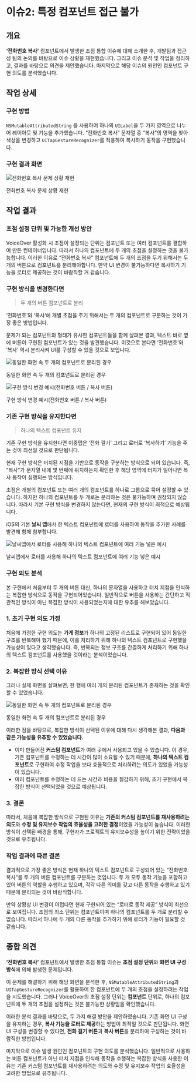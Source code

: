 
# 이슈2: 특정 컴포넌트 접근 불가

## 개요

**‘전화번호 복사’** 컴포넌트에서 발생한 초점 통합 이슈에 대해 소개한 후, 개발팀과 접근성 팀의 논의를 바탕으로 이슈 상황을 재현했습니다. 그리고 이슈 분석 및 작업을 정리하고, 결과를 바탕으로 의견을 제안했습니다. 마지막으로 해당 이슈의 원인인 컴포넌트 구현 의도를 분석했습니다.

## 작업 상세

### 구현 방법

`NSMutableAttributedString` 를 사용하여 하나의 `UILabel`을 두 가지 영역으로 나누어 레이아웃 및 기능을 추가했습니다. “전화번호 복사”  문자열 중 “복사”의 영역을 찾아 색상을 변경하고 `UITapGestureRecognizer`를 적용하여 복사하기 동작을 구현했습니다.

### 구현 결과 화면

![전화번호 복사 문제 상황 재현](https://prod-files-secure.s3.us-west-2.amazonaws.com/b74afa57-f85d-430d-b9d9-93f37e7532ba/184f0711-9d94-4dfb-afcc-c9b920477654/%E1%84%89%E1%85%B3%E1%84%8F%E1%85%B3%E1%84%85%E1%85%B5%E1%86%AB%E1%84%89%E1%85%A3%E1%86%BA_2024-10-16_%E1%84%8B%E1%85%A9%E1%84%92%E1%85%AE_12.29.16.jpeg)

전화번호 복사 문제 상황 재현

## 작업 결과

### 초점 설정 단위 및 가능한 개선 방안

VoiceOver 활성화 시 초점이 설정되는 단위는 컴포넌트 또는 여러 컴포넌트를 결합하여 만든 컨테이너입니다. 따라서 하나의 컴포넌트에 두 개의 초점을 설정하는 것을 불가능합니다. 이러한 이유로 “전화번호 복사” 컴포넌트에 두 개의 초점을 두기 위해서는 두 개의 버튼으로 컴포넌트를 분리해야합니다. 만약 UI 변경이 불가능하다면 복사하기 기능을 로터로 제공하는 것이 바람직할 거 같습니다.

### **구현 방식을 변경한다면**

> 두 개의 버튼 컴포넌트로 분리
> 

‘전화번호’와 ‘복사’에 개별 초점을 주기 위해서는 두 개의 컴포넌트로 구분하는 것이 가장 좋은 방법입니다.

문제가 되는 컴포넌트와 형태가 유사한 컴포넌트들을 함께 살펴본 결과, 텍스트 바로 옆에 버튼이 구현된 컴포넌트가 있는 것을 발견했습니다. 이것으로 본다면 ‘전화번호’와 ‘복사’ 역시 분리시켜 UI를 구성할 수 있을 것으로 보입니다.

![동일한 화면 속 두 개의 컴포넌트로 분리된 경우](https://prod-files-secure.s3.us-west-2.amazonaws.com/b74afa57-f85d-430d-b9d9-93f37e7532ba/41ccdd55-530d-4627-ad1a-d28614cca6d0/IMG_2299.png)

동일한 화면 속 두 개의 컴포넌트로 분리된 경우

![구현 방식 변경 예시(전화번호 버튼 / 복사 버튼)](https://prod-files-secure.s3.us-west-2.amazonaws.com/b74afa57-f85d-430d-b9d9-93f37e7532ba/184f0711-9d94-4dfb-afcc-c9b920477654/%E1%84%89%E1%85%B3%E1%84%8F%E1%85%B3%E1%84%85%E1%85%B5%E1%86%AB%E1%84%89%E1%85%A3%E1%86%BA_2024-10-16_%E1%84%8B%E1%85%A9%E1%84%92%E1%85%AE_12.29.16.jpeg)

구현 방식 변경 예시(전화번호 버튼 / 복사 버튼)

### **기존 구현 방식을 유지한다면**

> 하나의 텍스트 컴포넌트 유지
> 

기존 구현 방식을 유지한다면 이중탭은 ‘전화 걸기’ 그리고 로터로 ‘복사하기’ 기능을 주는 것이 최선일 것으로 판단됩니다.

현재 구현 방식은 터치된 지점을 기반으로 동작을 구분하는 방식으로 되어 있습니다. 즉, “복사”가 문자열 내에 몇 번째에 위치하는지 확인한 후 해당 영역에 터치가 일어나면 복사 동작이 실행되는 방식입니다.

초점은 개별의 컴포넌트 또는 여러 개의 컴포넌트를 하나로 그룹으로 묶어 설정할 수 있습니다. 하지만 하나의 컴포넌트를 두 개로는 분리하는 것은 불가능하며 권장되지 않습니다. 따라서 기본 구현 방식을 변경하지 않는다면, 현재의 구현 방식이 최적으로 예상됩니다.

iOS의 기본 **날씨 앱**에서 한 텍스트 컴포넌트에 로터를 사용하여 동작을 추가한 사례를 발견해 함께 첨부합니다.

![날씨앱에서 로터를 사용해 하나의 텍스트 컴포넌트에 여러 기능 넣은 예시](https://prod-files-secure.s3.us-west-2.amazonaws.com/b74afa57-f85d-430d-b9d9-93f37e7532ba/fa2eb273-f4bf-4838-8e1f-eb77b7734403/IMG_0129.png)

날씨앱에서 로터를 사용해 하나의 텍스트 컴포넌트에 여러 기능 넣은 예시

### 구현 의도 분석

본 구현에서 처음부터 두 개의 버튼 대신, 하나의 문자열을 사용하고 터치 지점을 인식하는 복잡한 방식으로 동작을 구현되어있습니다. 일반적으로 버튼을 사용하는 간단하고 직관적인 방식이 아닌 복잡한 방식이 사용되었는지에 대한 유추를 해보았습니다.

### 1. 초기 구현 의도 가정

처음에 가정한 구현 의도는 **가게 정보**가 하나의 고정된 리스트로 구현되어 있어 동일한 구조를 반복해야 했기 때문에, 이를 처리하기 위해 하나의 텍스트 컴포넌트로 구현했을 가능성이 있다고 생각했습니다. 즉, 반복되는 정보 구조를 간결하게 처리하기 위해 하나의 텍스트 컴포넌트를 사용했을 것이라는 분석이었습니다.

### 2. 복잡한 방식 선택 이유

그러나 실제 화면을 살펴보면, 한 행에 여러 개의 분리된 컴포넌트가 존재하는 것을 확인할 수 있었습니다. 

![동일한 화면 속 두 개의 컴포넌트로 분리된 경우](https://prod-files-secure.s3.us-west-2.amazonaws.com/b74afa57-f85d-430d-b9d9-93f37e7532ba/41ccdd55-530d-4627-ad1a-d28614cca6d0/IMG_2299.png)

동일한 화면 속 두 개의 컴포넌트로 분리된 경우

이러한 점을 바탕으로, 복잡한 방식이 선택된 이유에 대해 다시 생각해본 결과, **다음과 같은 가능성을 유추할 수 있었습니다.**

- 이미 만들어진 **커스텀 컴포넌트**가 여러 곳에서 사용되고 있을 수 있습니다. 이 경우, 기존 컴포넌트를 수정하는 데 시간이 많이 소요될 수 있기 때문에, **하나의 텍스트 컴포넌트**로 구현하여 수정 작업을 보다 효율적으로 처리하려는 의도가 있었을 가능성이 있습니다.
- 여러 컴포넌트를 수정하는 데 드는 시간과 비용을 절감하기 위해, 초기 구현에서 복잡한 방식이 선택되었을 것으로 예상됩니다.

### 3. 결론

따라서, 처음에 복잡한 방식으로 구현된 이유는 **기존의 커스텀 컴포넌트를 재사용하려는 의도**와 **수정 및 유지보수 작업의 효율성을 고려한 결정**이었을 가능성이 높습니다. 이러한 방식이 선택된 배경을 통해, 구현자가 프로젝트의 유지보수성을 높이기 위한 전략이었을 것으로 유추됩니다.

### 작업 결과에 따른 결론

결과적으로 가장 좋은 방식은 현재 하나의 텍스트 컴포넌트로 구성되어 있는 “전화번호 복사”를 두 개의 버튼 컴포넌트를 구분하는 것입니다. 두 개 모두 동작 기능을 포함하고 있어 버튼의 역할을 수행하고 있으며, 각각 다른 의미를 갖고 다른 동작을 수행하고 있기 때문에 분리되는 것이 바람직합니다.

만약 상황상 UI 변경이 어렵다면 현재 구현되어 있는 “로터로 동작 제공” 방식이 최선으로 보여집니다. 초점의 최소 단위는 컴포넌트이며 하나의 컴포넌트를 두 개로 분리할 수 없습니다. 따라서 하나에 두 개의 다른 동작을 추가하기 위해 로터가 기능이 필요할 것 같습니다.

## 종합 의견

**‘전화번호 복사’** 컴포넌트에서 발생한 초점 통합 이슈는 **초점 설정 단위**와 **화면 UI 구성 방식**에 의해 발생한 문제입니다.

이 문제를 해결하기 위해 해당 화면을 분석한 후, `NSMutableAttributedString`과 `UITapGestureRecognizer`를 활용하여 한 컴포넌트에 두 개의 초점을 설정하려는 작업을 시도했습니다. 그러나 VoiceOver의 초점 설정 단위는 **컴포넌트** 단위로, 하나의 컴포넌트에 두 개의 초점을 설정하는 것은 불가능한 상황임을 확인했습니다.

이러한 분석 결과를 바탕으로, 두 가지 해결 방안을 제안하였습니다. 기존 화면 UI 구성을 유지하는 경우, **복사 기능을 로터로 제공**하는 방법이 최적일 것으로 판단됩니다. 화면 UI 구성을 변경할 수 있다면, **전화 걸기 버튼**과 **복사 버튼**을 분리하여 구성하는 것이 바람직한 방법입니다.

마지막으로 이슈 발생 원인인 컴포넌트의 구현 의도를 분석했습니다. 일반적으로 사용하는 버튼 컴포넌트가 아닌 터치 지점을 인식해 동작을 수행하는 복잡한 방식을 사용한 이유는 기존 커스텀 컴포넌트를 재사용하려는 의도와 수정 및 유지보수 작업의 효율성을 고려한 방법으로 유추됩니다.
